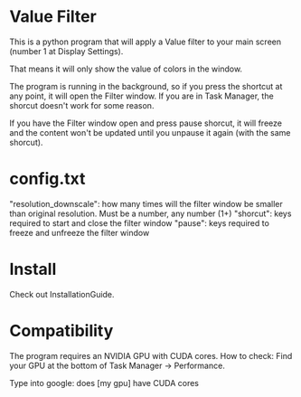 # Value Filter
This is a python program that will apply a Value filter to your main screen (number 1 at Display Settings).

That means it will only show the value of colors in the window.

The program is running in the background, so if you press the shortcut at any point, it will open the Filter window.
If you are in Task Manager, the shorcut doesn't work for some reason.

If you have the Filter window open and press pause shorcut, it will freeze and the content won't be updated until you unpause it again (with the same shorcut).

# config.txt
"resolution_downscale": how many times will the filter window be smaller than original resolution.
Must be a number, any number (1+)
"shorcut": keys required to start and close the filter window
"pause": keys required to freeze and unfreeze the filter window

# Install
Check out InstallationGuide.

# Compatibility
The program requires an NVIDIA GPU with CUDA cores. How to check: Find your GPU at the bottom of Task Manager -> Performance.

Type into google: does [my gpu] have CUDA cores
